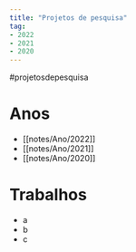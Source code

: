```yaml
---
title: "Projetos de pesquisa"
tag:
- 2022
- 2021
- 2020
---
```


#projetosdepesquisa

# Anos
- [[notes/Ano/2022]]
- [[notes/Ano/2021]]
- [[notes/Ano/2020]]

# Trabalhos
- a
- b
- c
